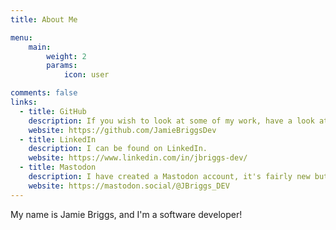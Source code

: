 ```yaml
---
title: About Me

menu:
    main: 
        weight: 2
        params:
            icon: user

comments: false
links:
  - title: GitHub
    description: If you wish to look at some of my work, have a look at my GitHub account.
    website: https://github.com/JamieBriggsDev
  - title: LinkedIn
    description: I can be found on LinkedIn.
    website: https://www.linkedin.com/in/jbriggs-dev/
  - title: Mastodon
    description: I have created a Mastodon account, it's fairly new but it's here!
    website: https://mastodon.social/@JBriggs_DEV
---
```


My name is Jamie Briggs, and I'm a software developer!